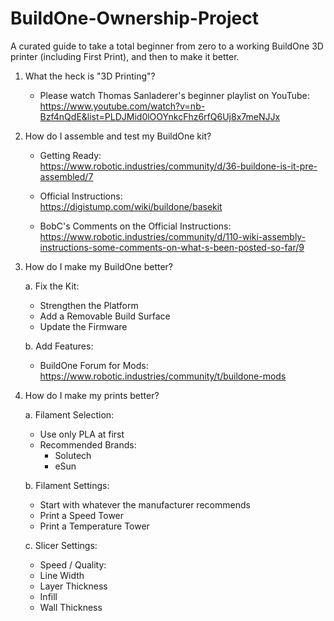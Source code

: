# BuildOne-Ownership-Project
A curated guide to take a total beginner from zero to a working BuildOne 3D printer (including First Print), and then to make it better.

1.  What the heck is "3D Printing"?

    - Please watch Thomas Sanladerer's beginner playlist on YouTube:  
      https://www.youtube.com/watch?v=nb-Bzf4nQdE&list=PLDJMid0lOOYnkcFhz6rfQ6Uj8x7meNJJx

2.  How do I assemble and test my BuildOne kit?
  
    - Getting Ready:  
      https://www.robotic.industries/community/d/36-buildone-is-it-pre-assembled/7

    - Official Instructions:  
      https://digistump.com/wiki/buildone/basekit
    
    - BobC's Comments on the Official Instructions:  
      https://www.robotic.industries/community/d/110-wiki-assembly-instructions-some-comments-on-what-s-been-posted-so-far/9
      
3.  How do I make my BuildOne better?
  
    a. Fix the Kit:  
     - Strengthen the Platform  
     - Add a Removable Build Surface  
     - Update the Firmware  
    
    b. Add Features:  
     - BuildOne Forum for Mods:  
       https://www.robotic.industries/community/t/buildone-mods  
    
4. How do I make my prints better?
  
    a. Filament Selection:
     - Use only PLA at first  
     - Recommended Brands:  
       - Solutech  
       - eSun  
    
    b. Filament Settings:  
     - Start with whatever the manufacturer recommends  
     - Print a Speed Tower  
     - Print a Temperature Tower  
    
   c. Slicer Settings:  
     - Speed / Quality:  
      - Line Width  
      - Layer Thickness  
      - Infill  
      - Wall Thickness  
